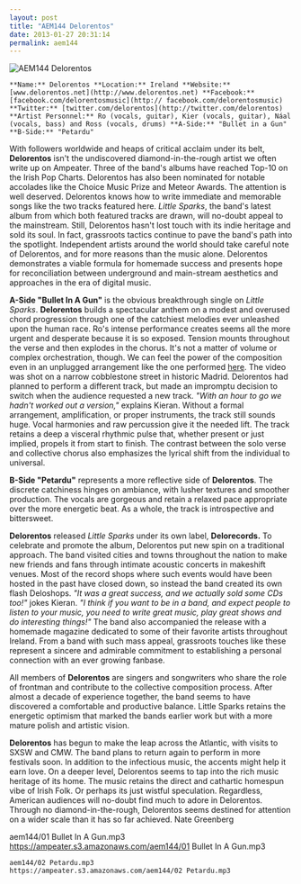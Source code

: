 ```yaml
---
layout: post
title: "AEM144 Delorentos"
date: 2013-01-27 20:31:14
permalink: aem144
---
```

![AEM144 Delorentos](https://ampeater.s3.amazonaws.com/aem144/Delorentos.jpg)

    **Name:** Delorentos **Location:** Ireland **Website:** [www.delorentos.net](http://www.delorentos.net) **Facebook:** [facebook.com/delorentosmusic](http:// facebook.com/delorentosmusic) **Twitter:** [twitter.com/delorentos](http://twitter.com/delorentos) **Artist Personnel:** Ro (vocals, guitar), Kier (vocals, guitar), Ná­al (vocals, bass) and Ross (vocals, drums) **A-Side:** "Bullet in a Gun" **B-Side:** "Petardu"

With followers worldwide and heaps of critical acclaim under its belt, **Delorentos** isn't the undiscovered diamond-in-the-rough artist we often write up on Ampeater. Three of the band's albums have reached Top-10 on the Irish Pop Charts. Delorentos has also been nominated for notable accolades like the Choice Music Prize and Meteor Awards. The attention is well deserved. Delorentos knows how to write immediate and memorable songs like the two tracks featured here. _Little Sparks_, the band's latest album from which both featured tracks are drawn, will no-doubt appeal to the mainstream. Still, Delorentos hasn't lost touch with its indie heritage and sold its soul. In fact, grassroots tactics continue to pave the band's path into the spotlight. Independent artists around the world should take careful note of Delorentos, and for more reasons than the music alone. Delorentos demonstrates a viable formula for homemade success and presents hope for reconciliation between underground and main-stream aesthetics and approaches in the era of digital music.

**A-Side "Bullet In A Gun"** is the obvious breakthrough single on _Little Sparks_. **Delorentos** builds a spectacular anthem on a modest and overused chord progression through one of the catchiest melodies ever unleashed upon the human race. Ro's intense performance creates seems all the more urgent and desperate because it is so exposed. Tension mounts throughout the verse and then explodes in the chorus. It's not a matter of volume or complex orchestration, though. We can feel the power of the composition even in an unplugged arrangement like the one performed [here](https://www.youtube.com/watch?feature=player_embedded&v=Spzl8NjqSeQ). The video was shot on a narrow cobblestone street in historic Madrid. Delorentos had planned to perform a different track, but made an impromptu decision to switch when the audience requested a new track. _"With an hour to go we hadn't worked out a version,"_ explains Kieran. Without a formal arrangement, amplification, or proper instruments, the track still sounds huge. Vocal harmonies and raw percussion give it the needed lift. The track retains a deep a visceral rhythmic pulse that, whether present or just implied, propels it from start to finish. The contrast between the solo verse and collective chorus also emphasizes the lyrical shift from the individual to universal.

**B-Side "Petardu"** represents a more reflective side of **Delorentos**. The discrete catchiness hinges on ambiance, with lusher textures and smoother production. The vocals are gorgeous and retain a relaxed pace appropriate over the more energetic beat. As a whole, the track is introspective and bittersweet.

**Delorentos** released _Little Sparks_ under its own label, **Delorecords.** To celebrate and promote the album, Delorentos put new spin on a traditional approach. The band visited cities and towns throughout the nation to make new friends and fans through intimate acoustic concerts in makeshift venues. Most of the record shops where such events would have been hosted in the past have closed down, so instead the band created its own flash Deloshops. _"It was a great success, and we actually sold some CDs too!"_ jokes Kieran. _"I think if you want to be in a band, and expect people to listen to your music, you need to write great music, play great shows and do interesting things!"_ The band also accompanied the release with a homemade magazine dedicated to some of their favorite artists throughout Ireland. From a band with such mass appeal, grassroots touches like these represent a sincere and admirable commitment to establishing a personal connection with an ever growing fanbase.

All members of **Delorentos** are singers and songwriters who share the role of frontman and contribute to the collective composition process. After almost a decade of experience together, the band seems to have discovered a comfortable and productive balance. Little Sparks retains the energetic optimism that marked the bands earlier work but with a more mature polish and artistic vision.

**Delorentos** has begun to make the leap across the Atlantic, with visits to SXSW and CMW. The band plans to return again to perform in more festivals soon. In addition to the infectious music, the accents might help it earn love. On a deeper level, Delorentos seems to tap into the rich music heritage of its home. The music retains the direct and cathartic homespun vibe of Irish Folk. Or perhaps its just wistful speculation. Regardless, American audiences will no-doubt find much to adore in Delorentos. Through no diamond-in-the-rough, Delorentos seems destined for attention on a wider scale than it has so far achieved. Nate Greenberg
  
  aem144/01 Bullet In A Gun.mp3
    https://ampeater.s3.amazonaws.com/aem144/01 Bullet In A Gun.mp3
    
    aem144/02 Petardu.mp3
    https://ampeater.s3.amazonaws.com/aem144/02 Petardu.mp3
    
    